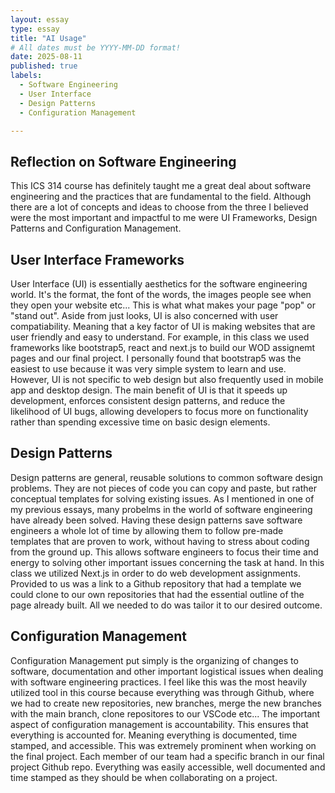 ```yaml
---
layout: essay
type: essay
title: "AI Usage"
# All dates must be YYYY-MM-DD format!
date: 2025-08-11
published: true
labels:
  - Software Engineering
  - User Interface
  - Design Patterns
  - Configuration Management

---
```


## Reflection on Software Engineering

This ICS 314 course has definitely taught me a great deal about software engineering and the practices that are fundamental to the field. Although there are a lot of concepts and ideas to choose from the three I believed were the most important and impactful to me were UI Frameworks, Design Patterns and Configuration Management.

## User Interface Frameworks

User Interface (UI) is essentially aesthetics for the software engineering world. It's the format, the font of the words, the images people see when they open your website etc... This is what what makes your page "pop" or "stand out". Aside from just looks, UI is also concerned with user compatiability. Meaning that a key factor of UI is making websites that are user friendly and easy to understand. For example, in this class we used frameworks like bootstrap5, react and next.js to build our WOD assignemt pages and our final project. I personally found that bootstrap5 was the easiest to use because it was very simple system to learn and use. However, UI is not specific to web design but also frequently used in mobile app and desktop design. The main benefit of UI is that it speeds up development, enforces consistent design patterns, and reduce the likelihood of UI bugs, allowing developers to focus more on functionality rather than spending excessive time on basic design elements.

## Design Patterns

Design patterns are general, reusable solutions to common software design problems. They are not pieces of code you can copy and paste, but rather conceptual templates for solving existing issues. As I mentioned in one of my previous essays, many probelms in the world of software engineering have already been solved. Having these design patterns save software engineers a whole lot of time by allowing them to follow pre-made templates that are proven to work, without having to stress about coding from the ground up. This allows software engineers to focus their time and energy to solving other important issues concerning the task at hand. In this class we utilized Next.js in order to do web development assignments. Provided to us was a link to a Github repository that had a template we could clone to our own repositories that had the essential outline of the page already built. All we needed to do was tailor it to our desired outcome.

## Configuration Management

Configuration Management put simply is the organizing of changes to software, documentation and other important logistical issues when dealing with software engineering practices. I feel like this was the most heavily utilized tool in this course because everything was through Github, where we had to create new repositories, new branches, merge the new branches with the main branch, clone repositores to our VSCode etc... The important aspect of configuration management is accountability. This ensures that everything is accounted for. Meaning everything is documented, time stamped, and accessible. This was extremely prominent when working on the final project. Each member of our team had a specific branch in our final project Github repo. Everything was easily accessible, well documented and time stamped as they should be when collaborating on a project. 

